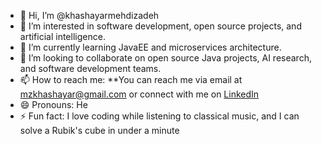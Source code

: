 - 👋 Hi, I’m @khashayarmehdizadeh
- 👀 I’m interested in software development, open source projects, and artificial intelligence.
- 🌱 I’m currently learning JavaEE and microservices architecture.
- 💞️ I’m looking to collaborate on open source Java projects, AI research, and software development teams.
- 📫 How to reach me: **You can reach me via email at mzkhashayar@gmail.com or connect with me on [LinkedIn](https://www.linkedin.com/in/khashayarmehdizadeh)
- 😄 Pronouns: He
- ⚡ Fun fact: I love coding while listening to classical music, and I can solve a Rubik's cube in under a minute


<!---
khashayarmehdizadeh/khashayarmehdizadeh is a ✨ special ✨ repository because its `README.md` (this file) appears on your GitHub profile.
You can click the Preview link to take a look at your changes.
--->
